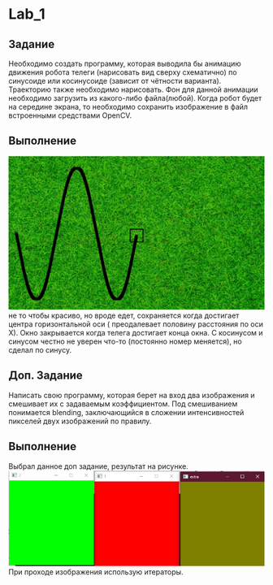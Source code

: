 # Lab_1
## Задание
Необходимо создать программу, которая выводила бы анимацию движения робота телеги (нарисовать вид сверху схематично) по синусоиде или косинусоиде (зависит от чётности варианта). Траекторию также необходимо нарисовать. Фон для данной анимации необходимо загрузить из какого-либо файла(любой). Когда робот будет на середине экрана, то необходимо сохранить изображение в файл встроенными средствами OpenCV.
## Выполнение 
![1](task_1/res.jpg "1")
не то чтобы красиво, но вроде едет, сохраняется когда достигает центра горизонтальной оси ( преодалевает половину расстояния по оси Х). Окно закрывается когда телега достигает конца окна. С косинусом и синусом честно не уверен что-то (постоянно номер меняется), но сделал по синусу.

## Доп. Задание
Написать свою программу, которая берет на вход два изображения и смешивает их с задаваемым коэффициентом. Под смешиванием понимается blending, заключающийся в сложении интенсивностей пикселей двух изображений по правилу.

## Выполнение 
Выбрал данное доп задание, результат на рисунке.
![2](task_1/res_1.jpg "2")
При проходе изображения использую итераторы.
 

